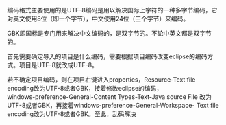   编码格式主要使用的是UTF-8编码是用以解决国际上字符的一种多字节编码，它对英文使用8位（即一个字节），中文使用24位（三个字节）来编码。
  
  GBK即国标是专门用来解决中文编码的，是双字节的。不论中英文都是双字节的。
 
  首先需要确定导入的项目是什么编码，需要根据项目编码改变eclipse的编码方式。项目是UTF-8就改成UTF-8。

  若不确定项目编码，则在项目右键进入properties，Resource-Text file encoding改为UTF-8或者GBK，接着修改eclipse的编码，  
windows-preference-General-Content Types-Text-Java source File 改为UTF-8或者GBK，再接着windows-preference-General-Workspace-
Text file encoding改为UTF-8或者GBK。至此，乱码解决
